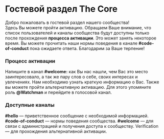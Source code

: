 # Гостевой раздел The Core

Добро пожаловать в гостевой раздел нашего сообщества!  
Здесь Вы можете пройти активацию. Обращаем Ваше внимание, что список пользователей и каналы сообщества будут доступны только после прохождения __процесса активации__. Это может занять некоторое время. Вы можете прочитать наши нормы поведения в канале **#code-of-conduct** пока ожидаете ответа.
Благодарим за Ваше терпение!

### Процесс активации

Напишите в канал **#welcome:** как Вы нас нашли, чем Вас это место заинтересовало, а так же пару слов о себе, своих интересах и увлечениях. Нам необходимо узнать краткую информацию о Вас.
Также вы можете пройти альтернативную активацию. Для этого упомяните роль **@Watchman** и перейдите в голосовой канал.

### Доступные каналы

**#hello** — приветственное сообщение с необходимой информацией.
**#code-of-conduct** — нормы поведения сообщества.
**#welcome** — для связи с администрацией и получения доступа к сообществу.
Verification — для прохождения альтернативной активации.
